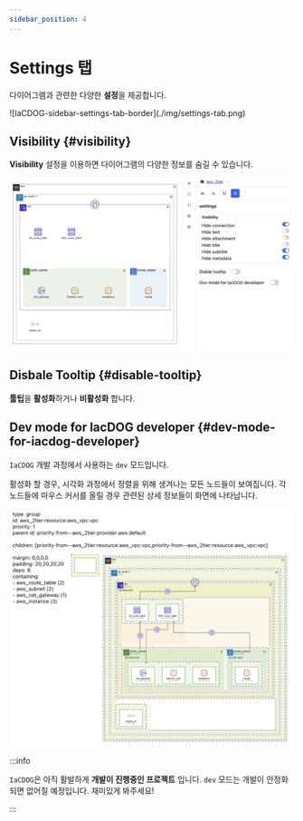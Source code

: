 ```yaml
---
sidebar_position: 4
---
```


# Settings 탭

다이어그램과 관련한 다양한 **설정**을 제공합니다.

<div style={{maxWidth:500}}>
  ![IaCDOG-sidebar-settings-tab-border](./img/settings-tab.png)
</div>

## Visibility {#visibility}

**Visibility** 설정을 이용하면 다이어그램의 다양한 정보를 숨길 수 있습니다.

![IaCDOG-sidebar-settings-tab-visibility-border](./img/settings-tab-visibility.png)

## Disbale Tooltip {#disable-tooltip}

**툴팁**을 **활성화**하거나 **비활성화** 합니다.

## Dev mode for IacDOG developer {#dev-mode-for-iacdog-developer}

`IaCDOG` 개발 과정에서 사용하는 `dev` 모드입니다.

활성화 할 경우, 시각화 과정에서 정렬을 위해 생겨나는 모든 노드들이 보여집니다. 각 노드들에 마우스 커서를 올릴 경우 관련된 상세 정보들이 화면에 나타납니다.

![IaCDOG-sidebar-settings-tab-dev-mode-border](./img/settings-tab-dev-mode.png)

:::info

`IaCDOG`은 아직 활발하게 **개발이 진행중인 프로젝트** 입니다. `dev` 모드는 개발이 안정화 되면 없어질 예정입니다. 재미있게 봐주세요!

:::
